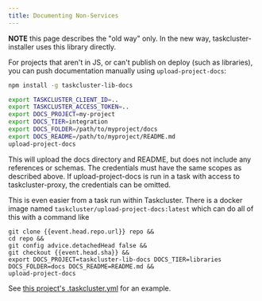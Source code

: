 ```yaml
---
title: Documenting Non-Services
---
```


**NOTE** this page describes the "old way" only.
In the new way, taskcluster-installer uses this library directly.

For projects that aren't in JS, or can't publish on deploy (such as libraries), you can push documentation manually using `upload-project-docs`:

```sh
npm install -g taskcluster-lib-docs

export TASKCLUSTER_CLIENT_ID=..
export TASKCLUSTER_ACCESS_TOKEN=..
export DOCS_PROJECT=my-project
export DOCS_TIER=integration
export DOCS_FOLDER=/path/to/myproject/docs
export DOCS_README=/path/to/myproject/README.md
upload-project-docs
```

This will upload the docs directory and README, but does not include any references or schemas.
The credentials must have the same scopes as described above.
If upload-project-docs is run in a task with access to taskcluster-proxy, the credentials can be omitted.

This is even easier from a task run within Taskcluster.
There is a docker image named `taskcluster/upload-project-docs:latest` which can do all of this with a command like

```
git clone {{event.head.repo.url}} repo &&
cd repo &&
git config advice.detachedHead false &&
git checkout {{event.head.sha}} &&
export DOCS_PROJECT=taskcluster-lib-docs DOCS_TIER=libraries DOCS_FOLDER=docs DOCS_README=README.md &&
upload-project-docs
```

See [this project's .taskcluster.yml](https://github.com/taskcluster/taskcluster-lib-docs/blob/master/.taskcluster.yml) for an example.
